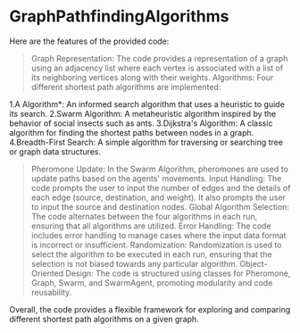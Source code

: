 # GraphPathfindingAlgorithms

Here are the features of the provided code:

> Graph Representation: The code provides a representation of a graph using an adjacency list where each vertex is associated with a list of its neighboring vertices along with their weights.
> Algorithms: Four different shortest path algorithms are implemented:

  1.A Algorithm*: An informed search algorithm that uses a heuristic to guide its search.
  2.Swarm Algorithm: A metaheuristic algorithm inspired by the behavior of social insects such as ants.
  3.Dijkstra's Algorithm: A classic algorithm for finding the shortest paths between nodes in a graph.
  4.Breadth-First Search: A simple algorithm for traversing or searching tree or graph data structures.

> Pheromone Update: In the Swarm Algorithm, pheromones are used to update paths based on the agents' movements.
> Input Handling: The code prompts the user to input the number of edges and the details of each edge (source, destination, and weight). It also prompts the user to input the source and destination nodes.
> Global Algorithm Selection: The code alternates between the four algorithms in each run, ensuring that all algorithms are utilized.
> Error Handling: The code includes error handling to manage cases where the input data format is incorrect or insufficient.
> Randomization: Randomization is used to select the algorithm to be executed in each run, ensuring that the selection is not biased towards any particular algorithm.
> Object-Oriented Design: The code is structured using classes for Pheromone, Graph, Swarm, and SwarmAgent, promoting modularity and code reusability.

Overall, the code provides a flexible framework for exploring and comparing different shortest path algorithms on a given graph.
